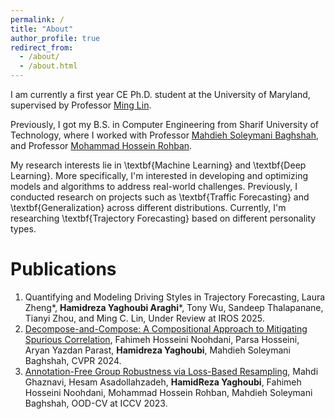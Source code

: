 ```yaml
---
permalink: /
title: "About"
author_profile: true
redirect_from: 
  - /about/
  - /about.html
---
```

I am currently a first year CE Ph.D. student at the University of Maryland, supervised by Professor [Ming Lin](https://www.cs.umd.edu/~lin/).

Previously, I got my B.S. in Computer Engineering from Sharif University of Technology, where I worked with Professor [Mahdieh Soleymani Baghshah](https://sharif.edu/~soleymani/), and Professor [Mohammad Hossein Rohban](https://sharif.edu/~rohban/index.html).

My research interests lie in \textbf{Machine Learning} and \textbf{Deep Learning}. More specifically, I'm interested in developing and optimizing models and algorithms to address real-world challenges. Previously, I conducted research on projects such as \textbf{Traffic Forecasting} and \textbf{Generalization} across different distributions. Currently, I'm researching \textbf{Trajectory Forecasting} based on different personality types.

Publications
======
1. Quantifying and Modeling Driving Styles in Trajectory Forecasting, Laura Zheng\*, **Hamidreza Yaghoubi Araghi**\*, Tony Wu, Sandeep Thalapanane, Tianyi Zhou, and Ming C. Lin, Under Review at IROS 2025.
1. [Decompose-and-Compose: A Compositional Approach to Mitigating Spurious Correlation](https://openaccess.thecvf.com/content/CVPR2024/papers/Noohdani_Decompose-and-Compose_A_Compositional_Approach_to_Mitigating_Spurious_Correlation_CVPR_2024_paper.pdf), Fahimeh Hosseini Noohdani, Parsa Hosseini, Aryan Yazdan Parast, **Hamidreza Yaghoubi**, Mahdieh Soleymani Baghshah, CVPR 2024.
1. [Annotation-Free Group Robustness via Loss-Based Resampling](https://arxiv.org/pdf/2312.04893), Mahdi Ghaznavi, Hesam Asadollahzadeh, **HamidReza Yaghoubi**, Fahimeh Hosseini Noohdani, Mohammad Hossein Rohban, Mahdieh Soleymani Baghshah, OOD-CV at ICCV 2023.

